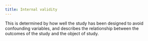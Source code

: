 ```yaml
---
title: Internal validity
---
```

This is determined by how well the study has been designed to avoid confounding variables, and describes the relationship between the outcomes of the study and the object of study.
